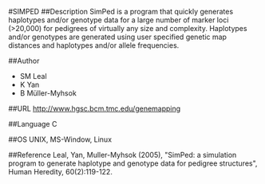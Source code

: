 #SIMPED
##Description
SimPed is a program that quickly generates haplotypes and/or genotype data for a large number of marker loci (>20,000) for pedigrees of virtually any size and complexity. Haplotypes and/or genotypes are generated using user specified genetic map distances and haplotypes and/or allele frequencies.

##Author
* SM Leal
* K Yan
* B Müller-Myhsok

##URL
http://www.hgsc.bcm.tmc.edu/genemapping

##Language
C

##OS
UNIX, MS-Window, Linux

##Reference
Leal, Yan, Muller-Myhsok (2005), "SimPed: a simulation program to generate haplotype and genotype data for pedigree structures", Human Heredity, 60(2):119-122.

